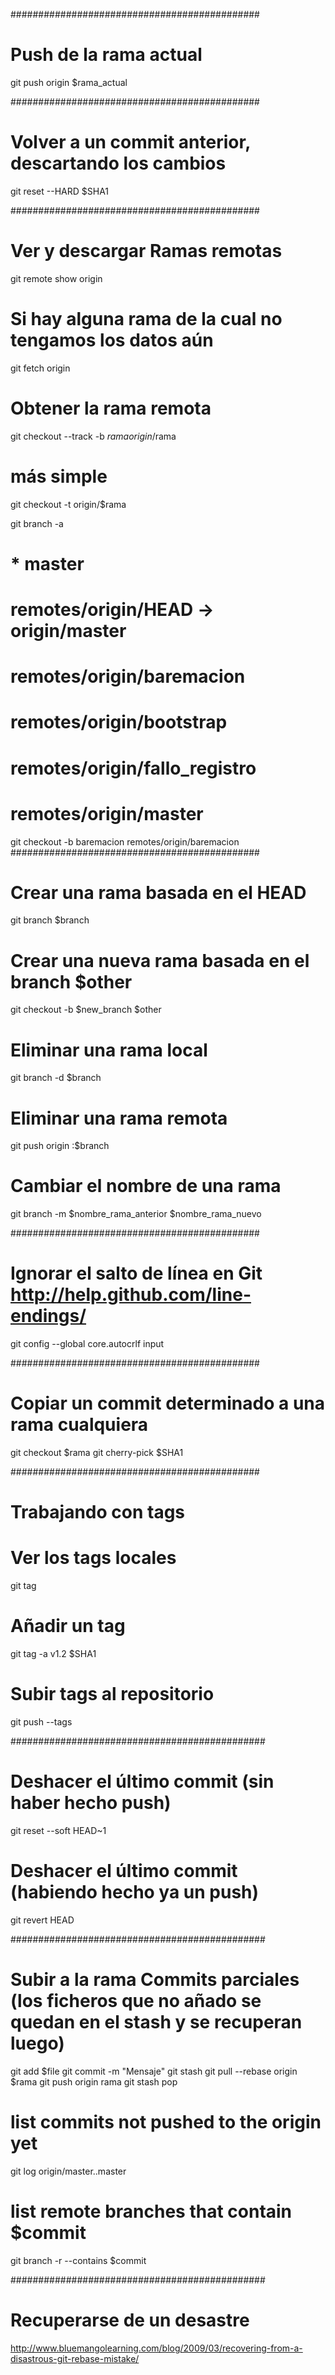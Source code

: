 #############################################
# Push de la rama actual
git push origin $rama_actual

#############################################
# Volver a un commit anterior, descartando los cambios
git reset --HARD $SHA1

#############################################
# Ver y descargar Ramas remotas
git remote show origin
# Si hay alguna rama de la cual no tengamos los datos aún
git fetch origin
# Obtener la rama remota
git checkout --track -b $rama origin/$rama
# más simple
git checkout -t origin/$rama

git branch -a
# * master
#   remotes/origin/HEAD -> origin/master
#   remotes/origin/baremacion
#   remotes/origin/bootstrap
#   remotes/origin/fallo_registro
#   remotes/origin/master
git checkout -b baremacion remotes/origin/baremacion
#############################################

# Crear una rama basada en el HEAD
git branch $branch

# Crear una nueva rama basada en el branch $other
git checkout -b $new_branch $other

# Eliminar una rama local
git branch -d $branch

# Eliminar una rama remota
git push origin :$branch

# Cambiar el nombre de una rama
git branch -m $nombre_rama_anterior $nombre_rama_nuevo

#############################################
# Ignorar el salto de línea en Git http://help.github.com/line-endings/
git config --global core.autocrlf input

#############################################
# Copiar un commit determinado a una rama cualquiera
git checkout $rama
git cherry-pick $SHA1

#############################################
# Trabajando con tags

# Ver los tags locales
git tag 

# Añadir un tag
git tag -a v1.2 $SHA1

# Subir tags al repositorio
git push --tags

##############################################
# Deshacer el último commit (sin haber hecho push)
git reset --soft HEAD~1

# Deshacer el último commit (habiendo hecho ya un push)
git revert HEAD

##############################################
# Subir a la rama Commits parciales (los ficheros que no añado se quedan en el stash y se recuperan luego)
git add $file
git commit -m "Mensaje"
git stash
git pull --rebase origin $rama
git push origin rama
git stash pop

# list commits not pushed to the origin yet
git log origin/master..master

# list remote branches that contain $commit
git branch -r --contains $commit

##############################################
# Recuperarse de un desastre 
http://www.bluemangolearning.com/blog/2009/03/recovering-from-a-disastrous-git-rebase-mistake/
